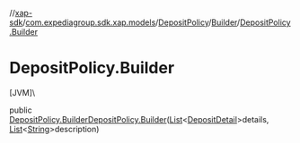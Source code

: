 //[xap-sdk](../../../../index.md)/[com.expediagroup.sdk.xap.models](../../index.md)/[DepositPolicy](../index.md)/[Builder](index.md)/[DepositPolicy.Builder](-deposit-policy.-builder.md)

# DepositPolicy.Builder

[JVM]\

public [DepositPolicy.Builder](index.md)[DepositPolicy.Builder](-deposit-policy.-builder.md)([List](https://docs.oracle.com/javase/8/docs/api/java/util/List.html)&lt;[DepositDetail](../../-deposit-detail/index.md)&gt;details, [List](https://docs.oracle.com/javase/8/docs/api/java/util/List.html)&lt;[String](https://docs.oracle.com/javase/8/docs/api/java/lang/String.html)&gt;description)
